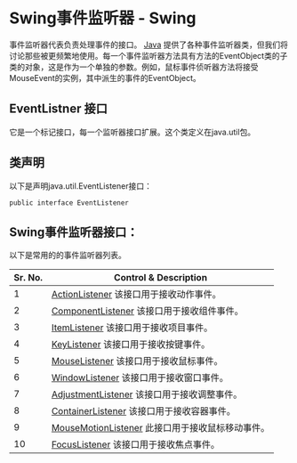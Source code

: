 # Swing事件监听器 - Swing

事件监听器代表负责处理事件的接口。 [Java](http://www.yiibai.com/java) 提供了各种事件监听器类，但我们将讨论那些被更频繁地使用。每一个事件监听器方法具有方法的EventObject类的子类的对象，这是作为一个单独的参数。例如，鼠标事件侦听器方法将接受MouseEvent的实例，其中派生的事件的EventObject。

## EventListner 接口

它是一个标记接口，每一个监听器接口扩展。这个类定义在java.util包。

## 类声明

以下是声明java.util.EventListener接口：

```
public interface EventListener
```

## Swing事件监听器接口：

以下是常用的的事件监听器列表。

| Sr. No. | Control & Description |
| --- | --- |
| 1 | [ActionListener](http://www.yiibai.com/swing/swing_action_listener.html) 该接口用于接收动作事件。 |
| 2 | [ComponentListener](http://www.yiibai.com/swing/swing_component_listener.html) 该接口用于接收组件事件。 |
| 3 | [ItemListener](http://www.yiibai.com/swing/swing_item_listener.html) 该接口用于接收项目事件。 |
| 4 | [KeyListener](http://www.yiibai.com/swing/swing_key_listener.html) 该接口用于接收按键事件。 |
| 5 | [MouseListener](http://www.yiibai.com/swing/swing_mouse_listener.html) 该接口用于接收鼠标事件。 |
| 6 | [WindowListener](http://www.yiibai.com/swing/swing_window_listener.html) 该接口用于接收窗口事件。 |
| 7 | [AdjustmentListener](http://www.yiibai.com/swing/swing_adjustment_listener.html) 该接口用于接收调整事件。 |
| 8 | [ContainerListener](http://www.yiibai.com/swing/swing_container_listener.html) 该接口用于接收容器事件。 |
| 9 | [MouseMotionListener](http://www.yiibai.com/swing/swing_mousemotion_listener.html) 此接口用于接收鼠标移动事件。 |
| 10 | [FocusListener](http://www.yiibai.com/swing/swing_focus_listener.html) 该接口用于接收焦点事件。 |

